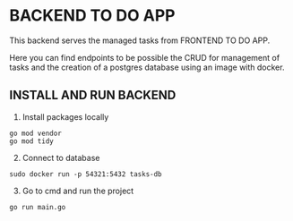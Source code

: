 # BACKEND TO DO APP

This backend serves the managed tasks from FRONTEND TO DO APP.

Here you can find endpoints to be possible the CRUD for management of tasks and the creation of a postgres database using an image with docker.

## INSTALL AND RUN BACKEND

1. Install packages locally

````
go mod vendor
go mod tidy
````
2. Connect to database

````
sudo docker run -p 54321:5432 tasks-db
````

3. Go to cmd and run the project 

````
go run main.go
````